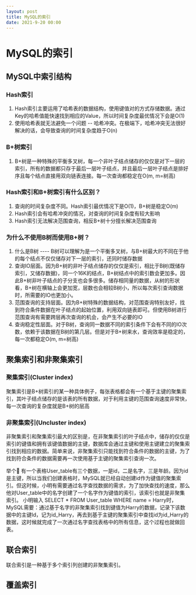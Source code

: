 ```yaml
---
layout: post
title: MySQL的索引
date: 2021-9-20 00:00
---
```


# MySQL的索引

## MySQL中索引结构

### Hash索引

1. Hash索引主要运用了哈希表的数据结构，使用键值对的方式存储数据。通过Key的哈希值能快速找到相应的Value，所以时间复杂度最优情况下会是O(1)
2. 使用哈希表就无法避免一个问题 -- 哈希冲突。在极端下，哈希冲突无法很好解决的话，会导致查询的时间复杂度趋于O(n)

### B+树索引

1. B+树是一种特殊的平衡多叉树，每一个非叶子结点储存的仅仅是对下一层的索引，所有的数据都只存于最后一层叶子结点，并且最后一层叶子结点是排好序且每个结点直接用双向链表连接。每一次查询都稳定在O(m, m=树高)

### Hash索引和B+树索引有什么区别？

1. 查询的时间复杂度不同。Hash索引最优情况下是O(1)，B+树是稳定O(m)
2. Hash索引会有哈希冲突的情况，对查询的时间复杂度有较大影响
3. Hash索引无法解决范围查询，相反B+树十分擅长解决范围查询

### 为什么不使用B树而使用B+树？

1. 什么是B树 ---- B树可以理解为是一个平衡多叉树，与B+树最大的不同在于他的每个结点不仅仅储存对下一层的索引，还同时储存数据
2. 查询IO层面。因为B+树的非叶子结点储存的仅仅是索引，相比于B树(既储存索引，又储存数据)，同一个16K的结点，B+树结点中的索引数会更加多。因此B+树非叶子结点的子分支也会多很多。储存相同量的数据，从树的形状看，B+树在横轴上会更加宽，层数也会相较B树小，所以每次索引查询数据时，所需要的IO也更加小。
3. 范围查询的支持层面。因为B+树特殊的数据结构，对范围查询特别友好，找到符合条件数据在叶子结点的起始位置，利用双向链表即可。但使用B树进行范围查询有需要跨层再次查询的机会，会产生不必要的IO
4. 查询稳定性层面。对于B树，查询同一数据不同的索引条件下会有不同的IO次数，依赖于该数据在B树的第几层。但是对于B+树来水，查询效率是稳定的，每一次都稳定O(m, m=树高)

## 聚集索引和非聚集索引

### 聚集索引(Cluster index)

聚集索引是B+树索引的某一种具体例子，每张表格都会有一个基于主键的聚集索引，其叶子结点储存的是该表的所有数据，对于利用主键的范围查询速度非常快，每一次查询的复杂度就是B+树的层高

### 非聚集索引(Uncluster index)

非聚集索引和聚集索引最大的区别是，在非聚集索引的叶子结点中，储存的仅仅是索引的键值和拥有该键值数据的主键，数据库会通过主键和使用主键建立的聚集索引找到相应的数据。简单来说，非聚集索引只能找到符合条件的数据的主键，为了找到符合条件的数据需要再一次使用基于主键的聚集索引查询一次。

举个🌰 有一个表格User_table有三个数据，一是id，二是名字，三是年龄。因为id是主键，所以当我们创建表格时，MySQL就已经自动创建id作为键值的聚集索引。但这时候，小明有需要通过名字查找数据的需求，为了加快查找的速度，那么他对User_table中的名字创建了一个名字作为键值的索引，该索引也就是非聚集索引。
小明输入 SELECT * FROM User_table WHERE name = Harry时，MySQL需要：通过基于名字的非聚集索引找到键值为Harry的数据，记录下该数据中的主键Id，记为id_Harry，再去到基于主键的聚集索引中查找id为id_Harry的数据，这时候就完成了一次通过名字查找表格中的所有信息，这个过程也就做回表。

## 联合索引

联合索引是一种基于多个索引列创建的非聚集索引。



## 覆盖索引

